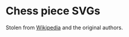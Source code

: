 # Chess piece SVGs
Stolen from [Wikipedia](https://en.wikipedia.org/wiki/Chess_piece) and the original authors.
